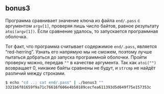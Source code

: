 ## bonus3
Программа сравнивает значение ключа из файла `end/.pass`  с аргументом `argv[1]`, проверяя лишь число байтов, равное результату `atoi(argv[1])`. Если сравнение удалось, то запускается программная оболочка.

Тот факт, что программа считывает содержимое `end/.pass`, является “red-herring”. Узнать его напрямую мы не сможем, поэтому лучше пытаться добраться до запуска программной оболочки. Пройти проверку можно, передав `""` в качестве аргумента. Так как  `atoi("")` возвращает 0, никакие байты сравнены не будут, и `strcmp` не найдёт различий между строками. 

```sh
$ echo "cd ..; cat end/.pass" | ./bonus3 ""
3321b6f81659f9a71c76616f606e4b50189cecfea611393d5d649f75e157353c
```
